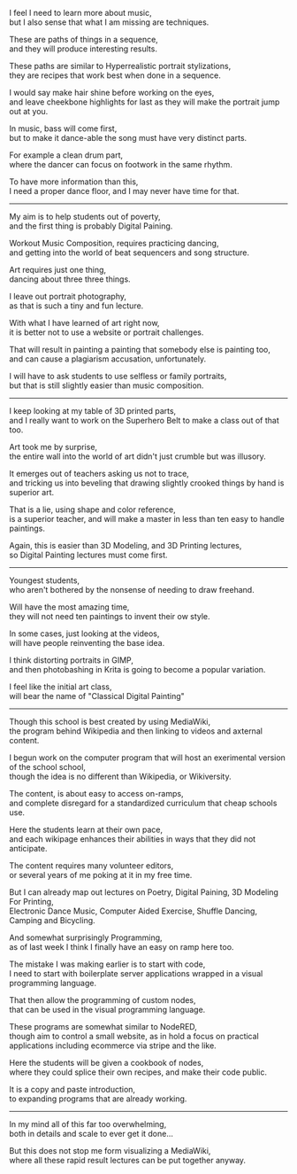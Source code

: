 I feel I need to learn more about music,\
but I also sense that what I am missing are techniques.

These are paths of things in a sequence,\
and they will produce interesting results.

These paths are similar to Hyperrealistic portrait stylizations,\
they are recipes that work best when done in a sequence.

I would say make hair shine before working on the eyes,\
and leave cheekbone highlights for last as they will make the portrait jump out at you.

In music, bass will come first,\
but to make it dance-able the song must have very distinct parts.

For example a clean drum part,\
where the dancer can focus on footwork in the same rhythm.

To have more information than this,\
I need a proper dance floor, and I may never have time for that.

---

My aim is to help students out of poverty,\
and the first thing is probably Digital Paining.

Workout Music Composition, requires practicing dancing,\
and getting into the world of beat sequencers and song structure.

Art requires just one thing,\
dancing about three three things.

I leave out portrait photography,\
as that is such a tiny and fun lecture.

With what I have learned of art right now,\
it is better not to use a website or portrait challenges.

That will result in painting a painting that somebody else is painting too,\
and can cause a plagiarism accusation, unfortunately.

I will have to ask students to use selfless or family portraits,\
but that is still slightly easier than music composition.

---

I keep looking at my table of 3D printed parts,\
and I really want to work on the Superhero Belt to make a class out of that too.

Art took me by surprise,\
the entire wall into the world of art didn't just crumble but was illusory.

It emerges out of teachers asking us not to trace,\
and tricking us into beveling that drawing slightly crooked things by hand is superior art.

That is a lie, using shape and color reference,\
is a superior teacher, and will make a master in less than ten easy to handle paintings.

Again, this is easier than 3D Modeling, and 3D Printing lectures,\
so Digital Painting lectures must come first.

---

Youngest students,\
who aren't bothered by the nonsense of needing to draw freehand.

Will have the most amazing time,\
they will not need ten paintings to invent their ow style.

In some cases, just looking at the videos,\
will have people reinventing the base idea.

I think distorting portraits in GIMP,\
and then photobashing in Krita is going to become a popular variation.

I feel like the initial art class,\
will bear the name of "Classical Digital Painting"

---

Though this school is best created by using MediaWiki,\
the program behind Wikipedia and then linking to videos and axternal content.

I begun work on the computer program that will host an exerimental version of the school school,\
though the idea is no different than Wikipedia, or Wikiversity.

The content, is about easy to access on-ramps,\
and complete disregard for a standardized curriculum that cheap schools use.

Here the students learn at their own pace,\
and each wikipage enhances their abilities in ways that they did not anticipate.

The content requires many volunteer editors,\
or several years of me poking at it in my free time.

But I can already map out lectures on Poetry, Digital Paining, 3D Modeling For Printing,\
Electronic Dance Music, Computer Aided Exercise, Shuffle Dancing, Camping and Bicycling.

And somewhat surprisingly Programming,\
as of last week I think I finally have an easy on ramp here too.

The mistake I was making earlier is to start with code,\
I need to start with boilerplate server applications wrapped in a visual programming language.

That then allow the programming of custom nodes,\
that can be used in the visual programming language.

These programs are somewhat similar to NodeRED,\
though aim to control a small website, as in hold a focus on practical applications including ecommerce via stripe and the like.

Here the students will be given a cookbook of nodes,\
where they could splice their own recipes, and make their code public.

It is a copy and paste introduction,\
to expanding programs that are already working.

---

In my mind all of this far too overwhelming,\
both in details and scale to ever get it done...

But this does not stop me form visualizing a MediaWiki,\
where all these rapid result lectures can be put together anyway.

